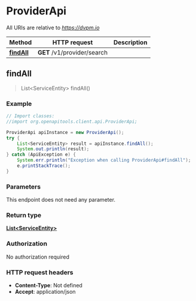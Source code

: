 # ProviderApi

All URIs are relative to *https://dvpm.io*

Method | HTTP request | Description
------------- | ------------- | -------------
[**findAll**](ProviderApi.md#findAll) | **GET** /v1/provider/search | 



## findAll

> List&lt;ServiceEntity&gt; findAll()



### Example

```java
// Import classes:
//import org.openapitools.client.api.ProviderApi;

ProviderApi apiInstance = new ProviderApi();
try {
    List<ServiceEntity> result = apiInstance.findAll();
    System.out.println(result);
} catch (ApiException e) {
    System.err.println("Exception when calling ProviderApi#findAll");
    e.printStackTrace();
}
```

### Parameters

This endpoint does not need any parameter.

### Return type

[**List&lt;ServiceEntity&gt;**](ServiceEntity.md)

### Authorization

No authorization required

### HTTP request headers

- **Content-Type**: Not defined
- **Accept**: application/json

